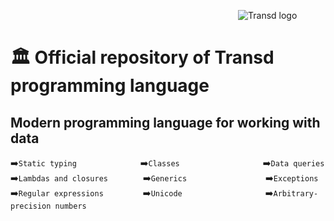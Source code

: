                           ![Transd logo](https://transd.org/img/small_logotype.jpg)
# :classical_building: Official repository of Transd programming language

## Modern programming language for working with data


:arrow_right:`Static typing`         :arrow_right:`Classes`          :arrow_right:`Data queries`<br/>
:arrow_right:`Lambdas and closures`    :arrow_right:`Generics`         :arrow_right:`Exceptions`<br/>
:arrow_right:`Regular expressions`     :arrow_right:`Unicode`          :arrow_right:`Arbitrary-precision numbers`
